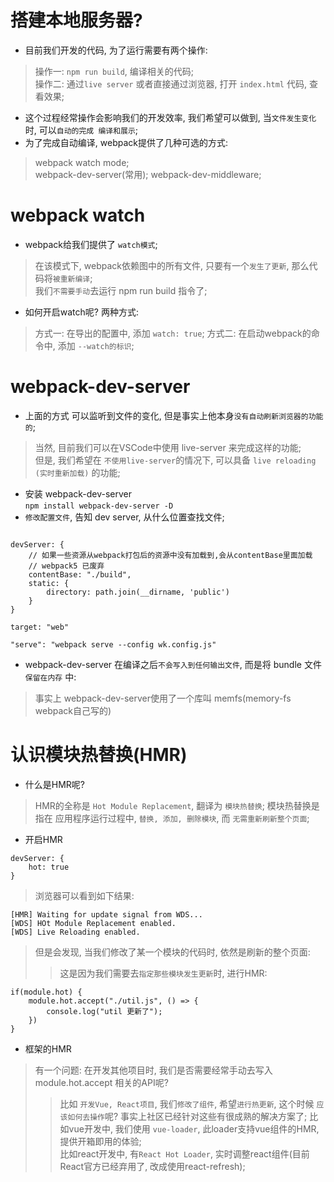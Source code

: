 # 搭建本地服务器?  
* 目前我们开发的代码, 为了运行需要有两个操作:  
> 操作一: `npm run build`, 编译相关的代码;  
> 操作二: 通过`live server` 或者直接通过浏览器, 打开 `index.html` 代码, 查看效果;  

* 这个过程经常操作会影响我们的开发效率, 我们希望可以做到, 当`文件发生变化`时, 可以`自动的完成 编译和展示`;  
* 为了完成自动编译, webpack提供了几种可选的方式:  
> webpack watch mode;  
> webpack-dev-server(常用);
> webpack-dev-middleware;

# webpack watch  
* webpack给我们提供了 `watch模式`;
> 在该模式下, webpack依赖图中的所有文件, 只要有一个`发生了更新`, 那么代码将`被重新编译`;  
> 我们`不需要手动`去运行 npm run build 指令了;

* 如何开启watch呢? 两种方式:  
> 方式一: 在导出的配置中, 添加 `watch: true`;
> 方式二: 在启动webpack的命令中, 添加 `--watch的标识`;

# webpack-dev-server  

* 上面的方式 可以监听到文件的变化, 但是事实上他本身`没有自动刷新浏览器的功能的`;
> 当然, 目前我们可以在VSCode中使用 live-server 来完成这样的功能;  
> 但是, 我们希望在 `不使用live-server`的情况下, 可以具备 `live reloading (实时重新加载)` 的功能;
* 安装 webpack-dev-server  
`npm install webpack-dev-server -D`  
* `修改配置文件`, 告知 dev server, 从什么位置查找文件;  
```

devServer: {
    // 如果一些资源从webpack打包后的资源中没有加载到,会从contentBase里面加载
    // webpack5 已废弃
    contentBase: "./build",
    static: {
        directory: path.join(__dirname, 'public')
    }
}

target: "web"

"serve": "webpack serve --config wk.config.js"

```  
* webpack-dev-server 在编译之后`不会写入到任何输出文件`, 而是将 bundle 文件 `保留在内存` 中: 
> 事实上 webpack-dev-server使用了一个库叫 memfs(memory-fs webpack自己写的)


# 认识模块热替换(HMR) 
* 什么是HMR呢?  
> HMR的全称是 `Hot Module Replacement`, 翻译为 `模块热替换`;
> 模块热替换是指在 应用程序运行过程中, `替换, 添加, 删除模块`, 而 `无需重新刷新整个页面`;

* 开启HMR 
```
devServer: {
    hot: true
}
```  
> 浏览器可以看到如下结果:  
```
[HMR] Waiting for update signal from WDS...
[WDS] HOt Module Replacement enabled.
[WDS] Live Reloading enabled.
```  
> 但是会发现, 当我们修改了某一个模块的代码时, 依然是刷新的整个页面:  
>> 这是因为我们需要去`指定那些模块发生更新`时, 进行HMR:
```
if(module.hot) {
    module.hot.accept("./util.js", () => {
        console.log("util 更新了");
    })
}
```   

* 框架的HMR  
> 有一个问题: 在开发其他项目时, 我们是否需要经常手动去写入 module.hot.accept 相关的API呢?  
>> 比如 `开发Vue, React项目`, 我们`修改了组件`, 希望`进行热更新`, 这个时候 `应该如何去操作`呢?
>> 事实上社区已经针对这些有很成熟的解决方案了; 
>> 比如vue开发中, 我们使用 `vue-loader`, 此loader支持vue组件的HMR, 提供开箱即用的体验;  
>> 比如react开发中, 有`React Hot Loader`, 实时调整react组件(目前React官方已经弃用了, 改成使用react-refresh);